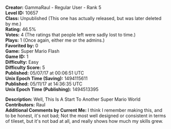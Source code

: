 **Creator:** GammaRaul - Regular User - Rank 5 <br>
**Level ID:** 10657 <br>
**Class:** Unpublished (This one has actually released, but was later deleted by me.) <br>
**Rating:** 46.5% <br>
**Votes:** 4 (The ratings that people left were sadly lost to time.) <br>
**Plays:** 1 (Once again, either me or the admins.) <br>
**Favorited by:** 0 <br>
**Game:** Super Mario Flash <br>
**Game ID:** 1 <br>
**Difficulty:** Easy <br>
**Difficulty Score:** 5 <br>
**Published:** 05/07/17 at 00:06:51 UTC <br>
**Unix Epoch Time (Saving):** 1494115611 <br>
**Published:** 05/11/17 at 14:36:35 UTC <br>
**Unix Epoch Time (Publishing):** 1494513395

**Description:** Well, This Is A Start To Another Super Mario World <br>
**Contributors:** Raul <br>
**Additional Comments by Current Me:** I think I remember making this, and to be honest, it's not bad; Not the most well designed or consistent in terms of tileset, but it's not bad at all, and really shows how much my skills grew.
